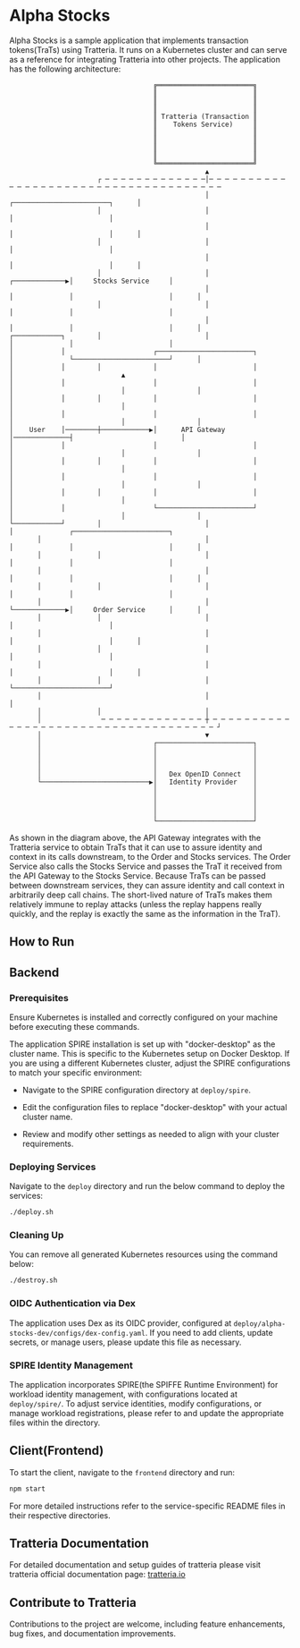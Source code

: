 # Alpha Stocks

Alpha Stocks is a sample application that implements transaction tokens(TraTs) using Tratteria. It runs on a Kubernetes cluster and can serve as a reference for integrating Tratteria into other projects. The application has the following architecture:

~~~
                                    ╔════════════════════════╗                                                              
                                    ║                        ║                                                              
                                    ║                        ║                                                              
                                    ║                        ║                                                              
                                    ║ Tratteria (Transaction ║                                                              
                                    ║    Tokens Service)     ║                                                              
                                    ║                        ║                                                              
                                    ║                        ║                                                              
                                    ║                        ║                                                              
                                    ║                        ║                                                              
                                    ╚════════════════════════╝                                                              
                                                 ▲                                                                          
                      ┌ ─ ─ ─ ─ ─ ─ ─ ─ ─ ─ ─ ─ ─│─ ─ ─ ─ ─ ─ ─ ─ ─ ─ ─ ─ ─ ─ ─ ─ ─ ─ ─ ─ ─ ─ ─ ─ ─ ─ ─ ─ ─ ─ ─ ─ ─ ─ ─ ─ ─ 
                                                 │                                         ┌────────────────────────┐      │
                      │                          │                                         │                        │       
                                                 │                                         │                        │      │
                      │                          │                                         │                        │       
                                                 │                                         │                        │      │
                      │                          │                          ┌─────────────▶│     Stocks Service     │       
                                                 │                          │              │                        │      │
                      │                          │                          │              │                        │       
                                                 │                          │              │                        │      │
┌────────────┐        │                          │                          │              │                        │       
│            │                      ┌────────────────────────┐              │              └────────────────────────┘      │
│            │        │             │                        │              │                           ▲                   
│            │                      │                        │              │                           │                  │
│            │        │             │                        │              │                           │                   
│            │                      │                        │              │                           │                  │
│    User    │────────┼────────────▶│      API Gateway       │──────────────┤                           │                   
│            │                      │                        │              │                           │                  │
│            │        │             │                        │              │                           │                   
│            │                      │                        │              │                           │                  │
│            │        │             │                        │              │                           │                   
│            │                      └────────────────────────┘              │                           │                  │
└────────────┘        │                          │                          │              ┌────────────────────────┐       
       │                                         │                          │              │                        │      │
       │              │                          │                          │              │                        │       
       │                                         │                          │              │                        │      │
       │              │                          │                          │              │                        │       
       │                                         │                          └─────────────▶│     Order Service      │      │
       │              │                          │                                         │                        │       
       │                                         │                                         │                        │      │
       │              │                          │                                         │                        │       
       │                                         │                                         │                        │      │
       │              │                          │                                         └────────────────────────┘       
       │                                         │                                                                         │
       │              │                          │                                                                
       │               ─ ─ ─ ─ ─ ─ ─ ─ ─ ─ ─ ─ ─ ┼ ─ ─ ─ ─ ─ ─ ─ ─ ─ ─ ─ ─ ─ ─ ─ ─ ─ ─ ─ ─ ─ ─ ─ ─ ─ ─ ─ ─ ─ ─ ─ ─ ─ ─ ─ ─ ┘
       │                                         ▼                                                                          
       │                            ┌────────────────────────┐                                                              
       │                            │                        │                                                              
       │                            │                        │                                                              
       │                            │                        │                                                              
       │                            │   Dex OpenID Connect   │                                                              
       └───────────────────────────▶│   Identity Provider    │                                                              
                                    │                        │                                                              
                                    │                        │                                                              
                                    │                        │                                                              
                                    │                        │                                                              
                                    └────────────────────────┘                                                              
~~~

As shown in the diagram above, the API Gateway integrates with the Tratteria service to obtain TraTs that it can use to assure identity and context in its calls downstream, to the Order and Stocks services. The Order Service also calls the Stocks Service and passes the TraT it received from the API Gateway to the Stocks Service. Because TraTs can be passed between downstream services, they can assure identity and call context in arbitrarily deep call chains. The short-lived nature of TraTs makes them relatively immune to replay attacks (unless the replay happens really quickly, and the replay is exactly the same as the information in the TraT).

## How to Run

## Backend

### Prerequisites

Ensure Kubernetes is installed and correctly configured on your machine before executing these commands.

The application SPIRE installation is set up with "docker-desktop" as the cluster name. This is specific to the Kubernetes setup on Docker Desktop. If you are using a different Kubernetes cluster, adjust the SPIRE configurations to match your specific environment:

- Navigate to the SPIRE configuration directory at `deploy/spire`.

- Edit the configuration files to replace "docker-desktop" with your actual cluster name.

- Review and modify other settings as needed to align with your cluster requirements.

### Deploying Services

Navigate to the `deploy` directory and run the below command to deploy the services:

```bash
./deploy.sh
```

### Cleaning Up

You can remove all generated Kubernetes resources using the command below:

```bash
./destroy.sh
```

### OIDC Authentication via Dex

The application uses Dex as its OIDC provider, configured at `deploy/alpha-stocks-dev/configs/dex-config.yaml`. If you need to add clients, update secrets, or manage users, please update this file as necessary.

### SPIRE Identity Management

The application incorporates SPIRE(the SPIFFE Runtime Environment) for workload identity management, with configurations located at `deploy/spire/`. To adjust service identities, modify configurations, or manage workload registrations, please refer to and update the appropriate files within the directory.


## Client(Frontend)

To start the client, navigate to the `frontend` directory and run:

```bash
npm start
```

For more detailed instructions refer to the service-specific README files in their respective directories.

## Tratteria Documentation
For detailed documentation and setup guides of tratteria please visit tratteria official documentation page: [tratteria.io](https://tratteria.io)

## Contribute to Tratteria
Contributions to the project are welcome, including feature enhancements, bug fixes, and documentation improvements.